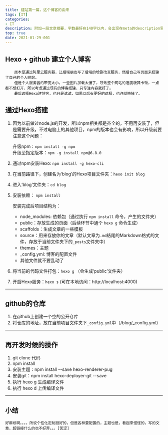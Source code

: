 ```yaml
---
title: 建站第一篇，这个博客的由来
tags: [IT]
categories: 
- IT
description: 附加一段文章摘要，字数最好在140字以内，会出现在meta的description里面
top: true
date: 2021-01-29-001
---
```


## Hexo + github 建立个人博客
        原本是通过阿里云服务器，让后端朋友写了后端的增删改查服务，然后自己写页面来搭建了自己的个人网站。
        但是个人服务器的带宽太小，一些图片加载太慢了，导致整个网站的速度极其卡顿，一点都不想打开，所以考虑通过现有的博客搭建，只专注内容就好了。
        最后选择Hexo建博客，也只是试试，如果以后有更好的选择，也许就换掉了。
<!-- more -->
## 通过Hexo搭建
1. 因为以前做过node.js的开发，所以npm相关都是齐全的，不用再安装了，但是需要升级，不过电脑上的其他项目，npm的版本也会有影响，所以升级前要注意这个问题：

    升级npm：`npm install -g npm`  
    升级至指定版本：`npm -g install npm@6.8.0`  
2. 通过npm安装Hexo:  `npm install -g hexo-cli`
3. 在当前路径下，创建名为‘blog’的Hexo项目文件夹：`hexo init blog` 
4. 进入‘blog’文件夹：`cd blog` 
5. 安装依赖： `npm install` 

    安装完成后项目结构为：
    - node_modules: 依赖包（通过执行 `npm install` 命令，产生的文件夹）
    - public：存放生成的页面（后续环节中通个 `hexo g` 命令生成）
    - scaffolds：生成文章的一些模板
    - source：用来存放你的文章（默认文章为`.md`结尾的Markdown格式的文件，存放于当前文件夹下的`_posts`文件夹中）
    - themes：主题
    - _config.yml: 博客的配置文件
    - 其他文件就不要乱动了 

6. 将当前的代码文件打包：`hexo g` （会生成‘public’文件夹）
7. 开启Hexo服务：`hexo s` (可在本地访问：http://localhost:4000)
----------
## github的仓库
1. 在github上创建一个空的公开仓库
2. 将仓库的地址，放在当前项目文件夹下`_config.yml`中（/blog/_config.yml）

----------
## 再开发时候的操作
1. git clone 代码 
2. npm install 
3. 安装主题：npm install --save hexo-renderer-pug 
4. 安装git：npm install hexo-deployer-git --save 
5. 执行 hexo g 生成编译文件 
6. 执行 hexo d 上传编译文件

----------
## 小结
    好麻烦啊。。。。所说个性化定制挺好的，但是各种要配置的，主题也是，看起来怪怪的，写的文章，超链接什么的也不好弄。。。[苦涩]